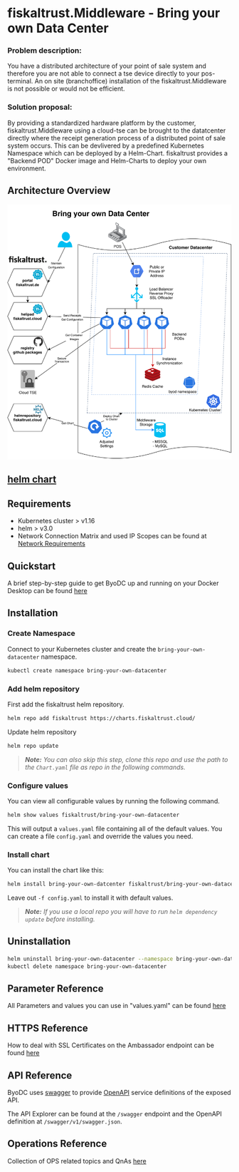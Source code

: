 # fiskaltrust.Middleware - Bring your own Data Center

### Problem description:
You have a distributed architecture of your point of sale system and therefore you are not able to connect a tse device directly to your pos-terminal. An on site (branchoffice) installation of the fiskaltrust.Middleware is not possible or would not be efficient.

### Solution proposal:
By providing a standardized hardware platform by the customer, fiskaltrust.Middleware using a cloud-tse can be brought to the datatcenter directly where the receipt generation process of a distributed point of sale system occurs. This can be devlivered by a predefined Kubernetes Namespace which can be deployed by a Helm-Chart.
fiskaltrust provides a "Backend POD" Docker image and Helm-Charts to deploy your own environment.

## Architecture Overview
![Architecture Overview](images/fiskaltrust-ByoDC-Architecture-Overview.png)

## [helm chart](https://github.com/fiskaltrust/helm-charts/tree/master/bring-your-own-datacenter)

## Requirements

* Kubernetes cluster > v1.16
* helm > v3.0
* Network Connection Matrix and used IP Scopes can be found at [Network Requirements](NetworkRequirements.md)

## Quickstart
A brief step-by-step guide to get ByoDC up and running on your Docker Desktop can be found [here](QuickStart.md) 

## Installation

### Create Namespace

Connect to your Kubernetes cluster and create the `bring-your-own-datacenter` namespace.

```sh
kubectl create namespace bring-your-own-datacenter
```

### Add helm repository

First add the fiskaltrust helm repository.

```sh
helm repo add fiskaltrust https://charts.fiskaltrust.cloud/
```
Update helm repository
```sh
helm repo update
```


> ***Note:** You can also skip this step, clone this repo and use the path to the `Chart.yaml` file as repo in the following commands.*

### Configure values

You can view all configurable values by running the following command.

```sh
helm show values fiskaltrust/bring-your-own-datacenter
```

This will output a `values.yaml` file containing all of the default values. You can create a file `config.yaml` and override the values you need.

### Install chart

You can install the chart like this:

```sh
helm install bring-your-own-datcenter fiskaltrust/bring-your-own-datacenter --namespace bring-your-own-datacenter -f config.yaml
```

Leave out `-f config.yaml` to install it with default values.

> ***Note:** If you use a local repo you will have to run `helm dependency update` before installing.*


## Uninstallation

```sh
helm uninstall bring-your-own-datacenter --namespace bring-your-own-datacenter
kubectl delete namespace bring-your-own-datacenter
```

## Parameter Reference
All Parameters and values you can use in "values.yaml" can be found [here](ParameterReference.md)

## HTTPS Reference
How to deal with SSL Certificates on the Ambassador endpoint can be found [here](HTTPSReference.md)

## API Reference
ByoDC uses [swagger](https://swagger.io/) to provide [OpenAPI](https://github.com/OAI/OpenAPI-Specification/blob/master/versions/3.0.2.md) service definitions of the exposed API.

The API Explorer can be found at the `/swagger` endpoint and the OpenAPI definition at `/swagger/v1/swagger.json`.

## Operations Reference
Collection of OPS related topics and QnAs [here](OperationsReference.md)
